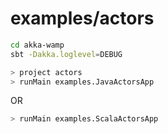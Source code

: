 # examples/actors


```bash
cd akka-wamp
sbt -Dakka.loglevel=DEBUG

> project actors
> runMain examples.JavaActorsApp
```

OR

```bash
> runMain examples.ScalaActorsApp
```